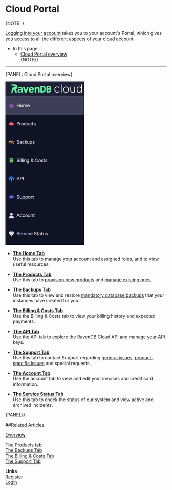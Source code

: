 # Cloud Portal  

{NOTE: }

[Logging into your account](../../cloud/cloud-overview#login-to-your-account)
takes you to your account's Portal, which gives you access to all the different aspects of your cloud account.

* In this page:
    * [Cloud Portal overview](../../cloud/portal/cloud-portal#cloud-portal-overview)  
{NOTE/}

---

{PANEL: Cloud Portal overview}

!["Figure 1 - Cloud Portal overview"](images\portal-tabs.png "Figure 1 - Cloud Portal overview")

* **[The Home Tab](../../cloud/portal/cloud-portal-home-tab)**  
  Use this tab to manage your account and assigned roles, and to view useful resources.

* **[The Products Tab](../../cloud/portal/cloud-portal-products-tab)**  
  Use this tab to [provision new products](../../cloud/portal/cloud-portal-products-tab#provisioning-a-new-product) and
  [manage existing ones](../../cloud/portal/cloud-portal-products-tab#managing-an-existing-product).  

* **[The Backups Tab](../../cloud/portal/cloud-portal-backups-tab)**  
  Use this tab to view and restore [mandatory database backups](../../cloud/cloud-backup-and-restore#the-mandatory-backup-routine)
  that your instances have created for you.

* **[The Billing & Costs Tab](../../cloud/portal/cloud-portal-billing-tab)**  
  Use the Billing & Costs tab to view your billing history and expected payments.

* **[The API Tab](../../cloud/portal/cloud-portal-api-tab)**  
  Use the API tab to explore the RavenDB Cloud API and manage your API keys.

* **[The Support Tab](../../cloud/portal/cloud-portal-support-tab)**  
  Use this tab to contact Support regarding [general issues](../../cloud/portal/cloud-portal-support-tab#submit-a-general-support-call),
  [product-specific issues](../../cloud/portal/cloud-portal-support-tab#submit-a-product-specific-support-call) and special requests.

* **[The Account Tab](../../cloud/portal/cloud-portal-account-tab)**  
  Use the account tab to view and edit your invoices and credit card information.

* **[The Service Status Tab](https://status.ravendb.net/)**  
  Use this tab to check the status of our system and view active and archived incidents.

{PANEL/}

##Related Articles

[Overview](../../cloud/cloud-overview)

[The Products tab](../../cloud/portal/cloud-portal-products-tab)  
[The Backups Tab](../../cloud/portal/cloud-portal-backups-tab)  
[The Billing & Costs Tab](../../cloud/portal/cloud-portal-billing-tab)  
[The Support Tab](../../cloud/portal/cloud-portal-support-tab)

**Links**  
[Register]( https://cloud.ravendb.net/user/register)  
[Login]( https://cloud.ravendb.net/user/login)  
